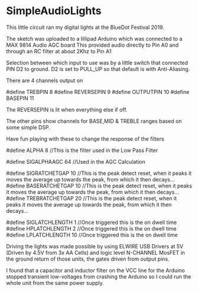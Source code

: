 # SimpleAudioLights
This little circuit ran my digital lights at the BlueDot Festival 2019.

The sketch was uploaded to a lillipad Arduino which was connected to a MAX 9814 Audio AGC board
This provided audio directly to Pin A0 and through an RC filter at about 2Khz to Pin A1

Selection between which input to use was by a little switch that connected PIN D2 to ground.
D2 is set to PULL_UP so that default is with Anti-Aliasing.

There are 4 channels output on 

#define TREBPIN 8
#define REVERSEPIN 9
#define OUTPUTPIN 10
#define BASEPIN 11


The REVERSEPIN is lit when everything else if off.

The other pins show channels for BASE,MID & TREBLE ranges based on some simple DSP.

Have fun playing with these to change the response of the filters

#define ALPHA 8 //This is the filter used in the Low Pass Filter

#define SIGALPHAAGC 64   //Used in the AGC Calculation

#define SIGRATCHETGAP 10 //This is the peak detect reset, when it peaks it moves the average up towards the peak, from which it then decays...
#define BASERATCHETGAP 10 //This is the peak detect reset, when it peaks it moves the average up towards the peak, from which it then decays...
#define TREBRATCHETGAP 20 //This is the peak detect reset, when it peaks it moves the average up towards the peak, from which it then decays...

#define SIGLATCHLENGTH 1 //Once triggered this is the on dwell time
#define HPLATCHLENGTH 2 //Once triggered this is the on dwell time
#define LPLATCHLENGTH 10 //Once triggered this is the on dwell time


Driving the lights was made possible by using ELWIRE USB Drivers at 5V (Driven by 4.5V from 3x AA Cells) and logic level
N-CHANNEL MosFET in the ground return of those units, the gates driven from output pins.

I found that a capacitor and inductor filter on the VCC line for the Arduino stopped transient low-voltages from crashing
the Arduino so I could run the whole unit from the same power supply.

